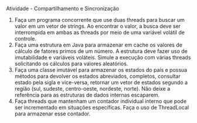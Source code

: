 Atividade - Compartilhamento e Sincronização

1. Faça um programa concorrente que use duas threads para buscar um valor em um vetor de strings. Ao encontrar o valor, a busca deve ser interrompida em ambas as threads por meio de uma variável volátil de controle.
2. Faça uma estrutura em Java para armazenar em cache os valores de cálculo de fatores primos de um número. A estrutura deve fazer uso de imutabilidade e variáveis voláteis. Simule a execução com várias threads solicitando os cálculos para valores aleatórios.
3. Faça uma classe imutável para armazenar os estados do país e possua métodos para devolver os estados abreviados, completos, consultar estado pela sigla e vice-versa, retornar um vetor de estados segundo a região (sul, sudeste, centro-oeste, nordeste, norte). Não deixe a referência para as estruturas de dados internas escaparem.
4. Faça threads que mantenham um contador individual interno que pode ser incrementado em situações específicas. Faça o uso de ThreadLocal para armazenar esse contador.
